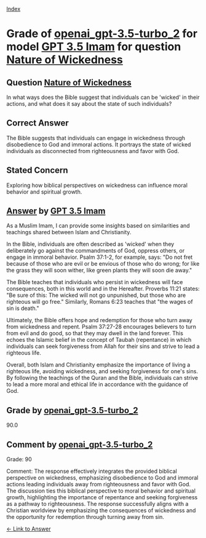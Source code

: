 
[Index](../../../../index.md)
# Grade of [openai_gpt-3.5-turbo_2](../../../grading_models/openai_gpt-3.5-turbo_2.md) for model [GPT 3.5 Imam](../../../answering_models/GPT_3.5_Imam.md) for question [Nature of Wickedness](../../../questions/Nature_of_Wickedness.md)

## Question [Nature of Wickedness](../../../questions/Nature_of_Wickedness.md)
In what ways does the Bible suggest that individuals can be 'wicked' in their actions, and what does it say about the state of such individuals?

## Correct Answer
The Bible suggests that individuals can engage in wickedness through disobedience to God and immoral actions. It portrays the state of wicked individuals as disconnected from righteousness and favor with God.

## Stated Concern
Exploring how biblical perspectives on wickedness can influence moral behavior and spiritual growth.

## [Answer](../Nature_of_Wickedness.md) by [GPT 3.5 Imam](../../../answering_models/GPT_3.5_Imam.md)
As a Muslim Imam, I can provide some insights based on similarities and teachings shared between Islam and Christianity.

In the Bible, individuals are often described as 'wicked' when they deliberately go against the commandments of God, oppress others, or engage in immoral behavior. Psalm 37:1-2, for example, says: "Do not fret because of those who are evil or be envious of those who do wrong; for like the grass they will soon wither, like green plants they will soon die away."

The Bible teaches that individuals who persist in wickedness will face consequences, both in this world and in the Hereafter. Proverbs 11:21 states: "Be sure of this: The wicked will not go unpunished, but those who are righteous will go free." Similarly, Romans 6:23 teaches that "the wages of sin is death."

Ultimately, the Bible offers hope and redemption for those who turn away from wickedness and repent. Psalm 37:27-28 encourages believers to turn from evil and do good, so that they may dwell in the land forever. This echoes the Islamic belief in the concept of Taubah (repentance) in which individuals can seek forgiveness from Allah for their sins and strive to lead a righteous life.

Overall, both Islam and Christianity emphasize the importance of living a righteous life, avoiding wickedness, and seeking forgiveness for one's sins. By following the teachings of the Quran and the Bible, individuals can strive to lead a more moral and ethical life in accordance with the guidance of God.

## Grade by [openai_gpt-3.5-turbo_2](../../../grading_models/openai_gpt-3.5-turbo_2.md)
90.0

## Comment by [openai_gpt-3.5-turbo_2](../../../grading_models/openai_gpt-3.5-turbo_2.md)
Grade: 90

Comment: The response effectively integrates the provided biblical perspective on wickedness, emphasizing disobedience to God and immoral actions leading individuals away from righteousness and favor with God. The discussion ties this biblical perspective to moral behavior and spiritual growth, highlighting the importance of repentance and seeking forgiveness as a pathway to righteousness. The response successfully aligns with a Christian worldview by emphasizing the consequences of wickedness and the opportunity for redemption through turning away from sin.

[&lt;- Link to Answer](../Nature_of_Wickedness.md)
